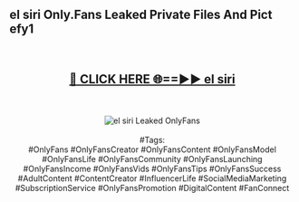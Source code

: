 <h2>el siri Only.Fans Leaked Private Files And Pict efy1</h2>
<br>
<div align="center">
<h2><a href="https://mediafiles.top/el_siri" rel="nofollow">🔴 CLICK HERE 🌐==►► el siri</a></h2>
<br>
<br>
<a href="https://mediafiles.top/el_siri" rel="nofollow" data-target="animated-image.originalLink"><img src="https://i.ibb.co.com/WyWwxjT/player-gif2.gif" alt="el siri Leaked OnlyFans" style="max-width: 100%; display: inline-block;" data-target="animated-image.originalImage"></a>
<br><br>
#Tags:
<br>
#OnlyFans #OnlyFansCreator #OnlyFansContent #OnlyFansModel #OnlyFansLife #OnlyFansCommunity #OnlyFansLaunching #OnlyFansIncome #OnlyFansVids #OnlyFansTips #OnlyFansSuccess #AdultContent #ContentCreator #InfluencerLife #SocialMediaMarketing #SubscriptionService #OnlyFansPromotion #DigitalContent #FanConnect
</div>
<br>